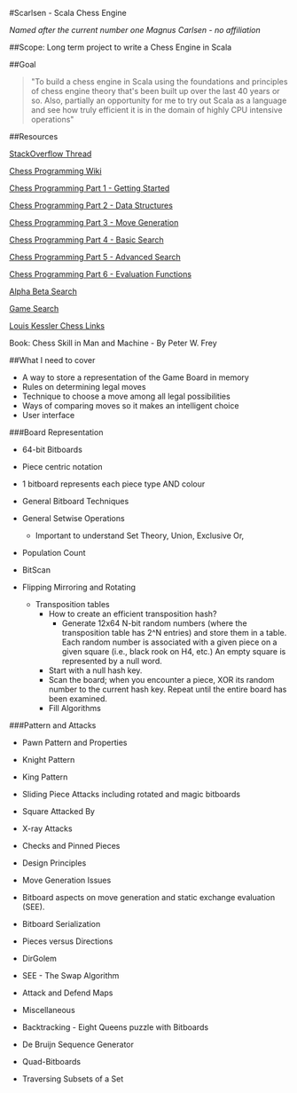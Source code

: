 #Scarlsen - Scala Chess Engine 

_Named after the current number one Magnus Carlsen - no affiliation_

##Scope: Long term project to write a Chess Engine in Scala

##Goal
> "To build a chess engine in Scala using the foundations and principles of chess engine theory that's been built up over the last 40 years or so. Also, partially an opportunity for me to try out Scala as a language and see how truly efficient it is in the domain of highly CPU intensive operations"

##Resources

[StackOverflow Thread](http://stackoverflow.com/questions/494721/what-are-some-good-resources-for-writing-a-chess-engine)

[Chess Programming Wiki](http://chessprogramming.wikispaces.com/)

[Chess Programming Part 1 - Getting Started](http://www.gamedev.net/page/resources/_/technical/artificial-intelligence/chess-programming-part-i-getting-started-r1014)

[Chess Programming Part 2 - Data Structures](http://www.gamedev.net/page/resources/_/technical/artificial-intelligence/chess-programming-part-ii-data-structures-r1046)

[Chess Programming Part 3 - Move Generation](http://www.gamedev.net/page/resources/_/technical/artificial-intelligence/chess-programming-part-iii-move-generation-r1126)

[Chess Programming Part 4 - Basic Search](http://www.gamedev.net/page/resources/_/technical/artificial-intelligence/chess-programming-part-iv-basic-search-r1171)

[Chess Programming Part 5 - Advanced Search](http://www.gamedev.net/page/resources/_/technical/artificial-intelligence/chess-programming-part-v-advanced-search-r1197)

[Chess Programming Part 6 - Evaluation Functions](http://www.gamedev.net/page/resources/_/technical/artificial-intelligence/chess-programming-part-vi-evaluation-functions-r1208)

[Alpha Beta Search](http://web.archive.org/web/20080621135220/http://www.cs.mcgill.ca/~cs251/OldCourses/1997/topic11/)

[Game Search](http://web.archive.org/web/20070122035937/http://www.maths.nottingham.ac.uk/personal/anw/G13GT1/compch.html)

[Louis Kessler Chess Links](http://www.lkessler.com/cclinks.shtml)

Book: Chess Skill in Man and Machine - By Peter W. Frey

##What I need to cover
* A way to store a representation of the Game Board in memory
* Rules on determining legal moves
* Technique to choose a move among all legal possibilities
* Ways of comparing moves so it makes an intelligent choice
* User interface

###Board Representation

* 64-bit Bitboards
* Piece centric notation
* 1 bitboard represents each piece type AND colour

* General Bitboard Techniques
* General Setwise Operations
    - Important to understand Set Theory, Union, Exclusive Or, 
* Population Count
* BitScan
* Flipping Mirroring and Rotating
    - Transposition tables 
      * How to create an efficient transposition hash?
        * Generate 12x64 N-bit random numbers (where the transposition table has 2^N entries) and store them in a table. Each random number is associated with a given piece on a given square (i.e., black rook on H4, etc.) An empty square is represented by a null word.
      * Start with a null hash key.
      * Scan the board; when you encounter a piece, XOR its random number to the current hash key. Repeat until the entire board has been examined.
      * Fill Algorithms

###Pattern and Attacks
* Pawn Pattern and Properties
* Knight Pattern
* King Pattern
* Sliding Piece Attacks including rotated and magic bitboards
* Square Attacked By
* X-ray Attacks
* Checks and Pinned Pieces
* Design Principles
* Move Generation Issues

* Bitboard aspects on move generation and static exchange evaluation (SEE).
* Bitboard Serialization
* Pieces versus Directions
* DirGolem
* SEE - The Swap Algorithm
* Attack and Defend Maps
* Miscellaneous

* Backtracking - Eight Queens puzzle with Bitboards
* De Bruijn Sequence Generator
* Quad-Bitboards
* Traversing Subsets of a Set
